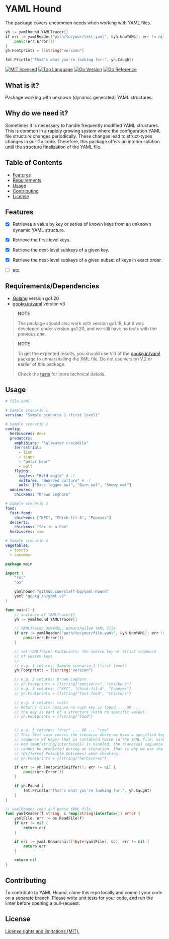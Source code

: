 # YAML Hound #
The package covers uncommon needs when working with YAML files.

```go
yh := yamlhound.YAMLTracer{}
if err := yamlReader("path/to/your/test.yaml", &yh.UnmYAML); err != nil {
    panic(err.Error())
}
yh.Footprints = []string{"version"}

fmt.Println("That's what you're looking for:", yh.Caught)
```


[![MIT licensed][shield-license]](#)
[![Top Language][top-language]](#)
[![Go Version][go-version]](#)
[![Go Reference](https://pkg.go.dev/badge/github.com/slaff-bg/yaml-hound.svg)](https://pkg.go.dev/github.com/slaff-bg/yaml-hound)


## What is it? ##

Package working with unknown (dynamic generated) YAML structures.


## Why do we need it? ##

Sometimes it is necessary to handle frequently modified YAML structures. This is common in a rapidly growing system where the configuration YAML file structure changes periodically. These changes lead to struct-types changes in our Go code. Therefore, this package offers an interim solution until the structure finalization of the YAML file.


## Table of Contents ##

* [Features](#features)
* [Requirements](#requirements)
* [Usage](#usage)
* [Contributing](#contributing)
* [License](#license)


## Features ##

- [X] Retrieves a value by key or series of known keys from an unknown dynamic YAML structure.
- [x] Retrieve the first-level keys.
- [x] Retrieve the next-level subkeys of a given key.
- [x] Retrieve the next-level subkeys of a given subset of keys in exact order.
- [ ] etc.


## Requirements/Dependencies ##

- [Golang](https://go.dev/dl/) version go1.20
- [gopkg.in/yaml](https://gopkg.in/yaml.v3) version v3


>__NOTE__
>
> The package should also work with version go1.19, but it was developed under version go1.20, and we still have no tests with the previous one.

>__NOTE__
>
> To get the expected results, you should use V.3 of the
> [gopkg.in/yaml](https://gopkg.in/yaml.v3) package to unmarshalling the XML
> file. Do not use version V.2 or earlier of this package.
>
> Check the [tests](https://github.com/slaff-bg/yaml-hound/blob/main/yaml-hound_test.go) for more technical details.


## Usage ##

```yaml
# file.yaml

# Sample scenario 1
version: "Sample scenario 1 (first level)"

# Sample scenario 2
config:
  herbivores: deer
  predators:
    amphibians: "Saltwater crocodile"
    terrestrial:
      - lion
      - tiger
      - "polar bear"
      - wolf
    flying:
      eagles: "Bald eagle" # :)
      vultures: "Bearded vulture" # :)
      owls: ["Bare-legged owl", "Barn owl", "Snowy owl"]
  omnivores:
    chickens: "Brown Leghorn"

# Sample scenario 3
food:
  fast-food:
    chickens: ["KFC", "Chick-fil-A", "Popeyes"]
  desserts:
    chickens: "Sex in a Pan"
  herbivores: cow

# Sample scenario 4
vegetables:
  - tomato
  - cucumber

```

```go
package main

import (
	"fmt"
	"os"

	yamlhound "github.com/slaff-bg/yaml-hound"
	yaml "gopkg.in/yaml.v3"
)

func main() {
    // instance of YAMLTracer{}
	yh := yamlhound.YAMLTracer{}

    // YAMLTracer.UnmYAML: unmarshalled YAML file
	if err := yamlReader("path/to/your/file.yaml", &yh.UnmYAML); err != nil {
		panic(err.Error())
	}

    // set YAMLTracer.Footprints: the search key or strict sequence
    // of search keys
    // 
    // e.g. 1 returns: Sample scenario 1 (first level)
	yh.Footprints = []string{"version"}

    // e.g. 2 returns: Brown Leghorn
	// yh.Footprints = []string{"omnivores", "chickens"}
    // e.g. 3 returns: ["KFC", "Chick-fil-A", "Popeyes"]
	// yh.Footprints = []string{"fast-food", "chickens"}

    // e.g. 4 returns: <nil>
    // Returns <nil> because no such key is found ... OR ...
    // the key is part of a structure (with no specific value).
	// yh.Footprints = []string{"food"}


    // e.g. 5 returns: "deer" ... OR ... "cow"
    // This test case covers the scenario where we have a specified key (or
    // sequence of keys) that is contained twice in the YAML file. Since a
    // map (map[string]interface{}) is handled, the traversal sequence
    // cannot be predicted during an iteration. That is why we use the DPO
    // (Different Possible Outcomes) when checking.
	// yh.Footprints = []string{"herbivores"}

	if err := yh.FootprintSniffer(); err != nil {
		panic(err.Error())
	}

    if yh.Found {
	    fmt.Println("That's what you're looking for:", yh.Caught)
    }
}

// yamlReader read and parse YAML file.
func yamlReader(f string, c *map[string]interface{}) error {
	yamlFile, err := os.ReadFile(f)
	if err != nil {
		return err
	}

	if err := yaml.Unmarshal([]byte(yamlFile), &c); err != nil {
		return err
	}

	return nil
}
```



## Contributing ##

To contribute to YAML Hound, clone this repo locally and commit your code on a separate branch. Please write unit tests for your code, and run the linter before opening a pull-request:


## License ##

[License rights and limitations (MIT).](https://github.com/slaff-bg/yaml-hound/blob/main/LICENSE)


[shield-license]: https://img.shields.io/github/license/slaff-bg/yaml-hound?style=flat&logo=github
[top-language]: https://img.shields.io/github/languages/top/slaff-bg/yaml-hound?style=flat&logo=github
[go-version]: https://img.shields.io/github/go-mod/go-version/slaff-bg/yaml-hound?style=flat&logo=github
[tag-latest]: https://img.shields.io/github/v/tag/slaff-bg/yaml-hound?style=flat&logo=github
[repo-syze]: https://img.shields.io/github/repo-size/slaff-bg/yaml-hound?style=flat&logo=github
[shield-coverage]: https://img.shields.io/badge/coverage-95.0%25-brightgreen.svg?style=flat&logo=github
